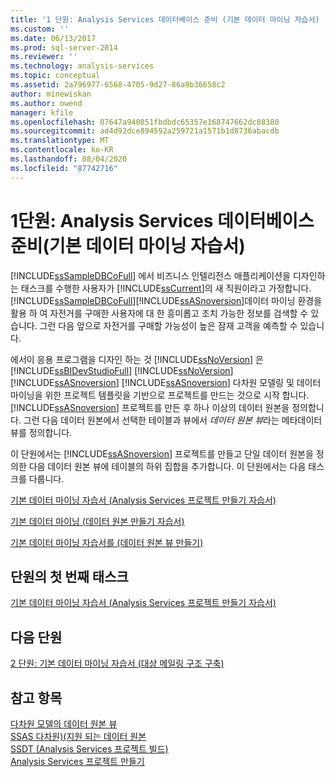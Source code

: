 ```yaml
---
title: '1 단원: Analysis Services 데이터베이스 준비 (기본 데이터 마이닝 자습서) | Microsoft Docs'
ms.custom: ''
ms.date: 06/13/2017
ms.prod: sql-server-2014
ms.reviewer: ''
ms.technology: analysis-services
ms.topic: conceptual
ms.assetid: 2a796977-6568-4705-9d27-86a9b36658c2
author: minewiskan
ms.author: owend
manager: kfile
ms.openlocfilehash: 07647a940851fbdbdc65357e168747662dc88380
ms.sourcegitcommit: ad4d92dce894592a259721a1571b1d8736abacdb
ms.translationtype: MT
ms.contentlocale: ko-KR
ms.lasthandoff: 08/04/2020
ms.locfileid: "87742716"
---
```

# <a name="lesson-1-preparing-the-analysis-services-database-basic-data-mining-tutorial"></a>1단원: Analysis Services 데이터베이스 준비(기본 데이터 마이닝 자습서)
  [!INCLUDE[ssSampleDBCoFull](../includes/sssampledbcofull-md.md)] 에서 비즈니스 인텔리전스 애플리케이션을 디자인하는 태스크를 수행한 사용자가 [!INCLUDE[ssCurrent](../includes/sscurrent-md.md)]의 새 직원이라고 가정합니다. [!INCLUDE[ssSampleDBCoFull](../includes/sssampledbcofull-md.md)][!INCLUDE[ssASnoversion](../includes/ssasnoversion-md.md)]데이터 마이닝 환경을 활용 하 여 자전거를 구매한 사용자에 대 한 흥미롭고 조치 가능한 정보를 검색할 수 있습니다. 그런 다음 앞으로 자전거를 구매할 가능성이 높은 잠재 고객을 예측할 수 있습니다.  
  
 에서이 응용 프로그램을 디자인 하는 것 [!INCLUDE[ssNoVersion](../includes/ssnoversion-md.md)] 은 [!INCLUDE[ssBIDevStudioFull](../includes/ssbidevstudiofull-md.md)] [!INCLUDE[ssNoVersion](../includes/ssnoversion-md.md)] [!INCLUDE[ssASnoversion](../includes/ssasnoversion-md.md)] [!INCLUDE[ssASnoversion](../includes/ssasnoversion-md.md)] 다차원 모델링 및 데이터 마이닝을 위한 프로젝트 템플릿을 기반으로 프로젝트를 만드는 것으로 시작 합니다. [!INCLUDE[ssASnoversion](../includes/ssasnoversion-md.md)] 프로젝트를 만든 후 하나 이상의 데이터 원본을 정의합니다. 그런 다음 데이터 원본에서 선택한 테이블과 뷰에서 *데이터 원본 뷰*라는 메타데이터 뷰를 정의합니다.  
  
 이 단원에서는 [!INCLUDE[ssASnoversion](../includes/ssasnoversion-md.md)] 프로젝트를 만들고 단일 데이터 원본을 정의한 다음 데이터 원본 뷰에 테이블의 하위 집합을 추가합니다. 이 단원에서는 다음 태스크를 다룹니다.  
  
 [기본 데이터 마이닝 자습서 &#40;Analysis Services 프로젝트 만들기 자습서&#41;](../../2014/tutorials/creating-an-analysis-services-project-basic-data-mining-tutorial.md)  
  
 [기본 데이터 마이닝 &#40;데이터 원본 만들기 자습서&#41;](../../2014/tutorials/creating-a-data-source-basic-data-mining-tutorial.md)  
  
 [기본 데이터 마이닝 자습서를 &#40;데이터 원본 뷰 만들기&#41;](../../2014/tutorials/creating-a-data-source-view-basic-data-mining-tutorial.md)  
  
## <a name="first-task-in-lesson"></a>단원의 첫 번째 태스크  
 [기본 데이터 마이닝 자습서 &#40;Analysis Services 프로젝트 만들기 자습서&#41;](../../2014/tutorials/creating-an-analysis-services-project-basic-data-mining-tutorial.md)  
  
## <a name="next-lesson"></a>다음 단원  
 [2 단원: 기본 데이터 마이닝 자습서 &#40;대상 메일링 구조 구축&#41;](../../2014/tutorials/lesson-2-building-a-targeted-mailing-structure-basic-data-mining-tutorial.md)  
  
## <a name="see-also"></a>참고 항목  
 [다차원 모델의 데이터 원본 뷰](https://docs.microsoft.com/analysis-services/multidimensional-models/data-source-views-in-multidimensional-models)   
 [SSAS 다차원&#41;&#40;지원 되는 데이터 원본](https://docs.microsoft.com/analysis-services/multidimensional-models/supported-data-sources-ssas-multidimensional)   
 [SSDT &#40;Analysis Services 프로젝트 빌드&#41;](https://docs.microsoft.com/analysis-services/multidimensional-models/build-analysis-services-projects-ssdt)   
 [Analysis Services 프로젝트 만들기](../analysis-services/lesson-1-1-creating-an-analysis-services-project.md)  
  
  
